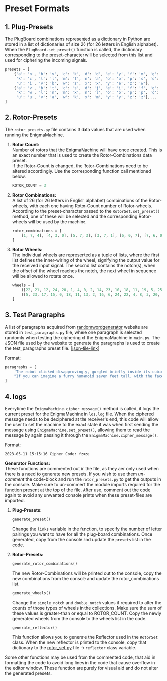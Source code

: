 # Preset Formats

## 1. Plug-Presets

The PlugBoard combinations represented as a dictionary in Python are stored in a list of dictionaries of size 26 (for 26 letters in English alphabet). When the `PlugBoard.set_preset()` function is called, the dictionary corresponding to the preset-character will be selected from this list and used for ciphering the incoming signals.
```python
presets = [
    {'a': 'n', 'b': 'v', 'c': 'k', 'd': 'd', 'e': 'y', 'f': 'm', 'g': 'q', 'h': 'j', 'i': 'u', 'j': 'h',
     'k': 'c', 'l': 'l', 'm': 'f', 'n': 'a', 'o': 'o', 'p': 's', 'q': 'g', 'r': 'r', 's': 'p', 't': 't',
     'u': 'i', 'v': 'b', 'w': 'z', 'x': 'x', 'y': 'e', 'z': 'w'},
    {'a': 'v', 'b': 't', 'c': 's', 'd': 'j', 'e': 'i', 'f': 'f', 'g': 'q', 'h': 'r', 'i': 'e', 'j': 'd',
     'k': 'w', 'l': 'n', 'm': 'x', 'n': 'l', 'o': 'o', 'p': 'p', 'q': 'g', 'r': 'h', 's': 'c', 't': 'b',
     'u': 'u', 'v': 'a', 'w': 'k', 'x': 'm', 'y': 'y', 'z': 'z'},...
]
```

## 2. Rotor-Presets

The `rotor_presets.py` file contains 3 data values that are used when running the EnigmaMachine.
1. **Rotor Count:**\
   Number of rotors that the EnigmaMachine will have once created. This is an exact number that is used to create the Rotor-Combinations data preset.\
   If the Rotor-Count is changed, the Rotor-Combinations need to be altered accordingly. Use the corresponding function call mentioned below.
   ```python
   ROTOR_COUNT = 3
   ```
2. **Rotor Combinations:**\
   A list of 26 (for 26 letters in English alphabet) combinations of the Rotor-wheels, with each one having Rotor-Count number of Rotor-wheels. According to the preset-character passed to the `RotorSet.set_preset()` method, one of these will be selected and the corresponding Rotor-wheels will be used by the machine.
   ```python
   rotor_combinations = [
       [1, 7, 4], [4, 3, 0], [5, 7, 3], [3, 7, 1], [6, 0, 7], [7, 6, 0], [0, 2, 3], [5, 0, 6], [1, 0, 5], [3, 5, 2],...
   ]
   ```
3. **Rotor Wheels:**\
   The individual wheels are represented as a tuple of lists, where the first list defines the inner-wiring of the wheel, signifying the output value for the received input signal. The second list contains the notch(s), when the offset of the wheel reaches the notch, the next wheel in sequence will be allowed to rotate once.
   ```python
   wheels = [
       ([22, 21, 12, 24, 20, 1, 4, 0, 2, 14, 23, 10, 18, 11, 19, 5, 25, 8, 7, 17, 3, 6, 13, 9, 15, 16], [21]),
       ([5, 23, 17, 15, 0, 18, 11, 13, 2, 16, 6, 24, 22, 4, 8, 3, 20, 19, 14, 7, 10, 21, 1, 25, 9, 12], [11, 8]),...
   ]
   ```

## 3. Test Paragraphs

A list of paragraphs acquired from [randomwordgenerator](https://randomwordgenerator.com/paragraph.php) website are stored in `test_paragraphs.py` file, where one paragraph is selected randomly when testing the ciphering of the EnigmaMachine in `main.py`. The JSON file used by the website to generate the paragraphs is used to create the test_paragraphs preset file. [[json-file-link]](https://randomwordgenerator.com/json/paragraphs.json)

Format:
```python
paragraphs = [
    'The robot clicked disapprovingly, gurgled briefly inside its cubical interior and extruded a pony glass of brownish liquid. "Sir, you will undoubtedly end up in a drunkard\'s grave, dead of hepatic cirrhosis," it informed me virtuously as it returned my ID card. I glared as I pushed the glass across the table.',
    "If you can imagine a furry humanoid seven feet tall, with the face of an intelligent gorilla and the braincase of a man, you'll have a rough idea of what they looked like -- except for their teeth. The canines would have fitted better in the face of a tiger, and showed at the corners of their wide, thin-lipped mouths, giving them an expression of ferocity.", ...
]
```

## 4. logs

Everytime the `EnigmaMachine.cipher_message()` method is called, it logs the current preset for the EnigmaMachine in `los.log` file. When the ciphered message needs to be deciphered at the receiver's end, this code will allow the user to set the machine to the exact state it was when first sending the message using `EnigmaMachine.set_preset()`, allowing them to read the message by again passing it through the `EnigmaMachine.cipher_message()`.

Format:
```
2023-05-11 15:15:16 Cipher Code: fzuze
```

**Generator Functions:**\
These functions are commented out in the file, as they aer only used when there is a need to generate new presets. If you wish to use them _un-comment_ the code-block and run the `rotor_presets.py` to get the outputs in the console. Make sure to un-comment the module imports required for the function present at the top of the file. After use, comment out the code again to avoid any unwanted console prints when these preset-files are imported.

1. **Plug-Presets:**
   ```python
   generate_preset()
   ```
   Change the `links` variable in the function, to specify the number of letter pairings you want to have for all the plug-board combinations. Once generated, copy from the console and update the `presets` list in the code.

2. **Rotor-Presets:**
   ```python
   generate_rotor_combinations()
   ```
   The new Rotor-Combinations will be printed out to the console, copy the new combinations from the console and update the rotor_combinations list.
   ```python
   generate_wheels()
   ```
   Change the `single_notch` and `double_notch` values if required to alter the counts of those types of wheels in the collections. Make sure the sum of these values is greater-than or equal to ROTOR_COUNT. Copy the newly generated wheels from the console to the wheels list in the code.
   ```python
   generate_reflector()
   ```
   This function allows you to generate the Reflector used in the `RotorSet` class. When the new reflector is printed to the console, copy that dictionary to the [rotor_set.py](../components/rotor_set.py) file -> `reflector` class variable.

Some other functions may be used from the commented code, that aid in formatting the code to avoid long lines in the code that cause overflow in the editor window. These function are purely for visual aid and do not alter the generated presets.

